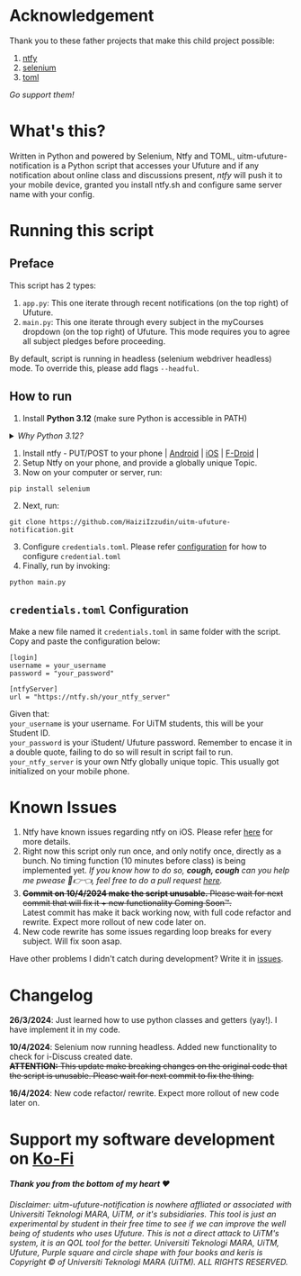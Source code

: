 # Acknowledgement

Thank you to these father projects that make this child project possible:

1. [ntfy](https://ntfy.sh/)
1. [selenium](https://www.selenium.dev/)
1. [toml](https://toml.io/en/)

*Go support them!*

# What's this?

Written in Python and powered by Selenium, Ntfy and TOML, uitm-ufuture-notification is a Python script that accesses your Ufuture and if any notification about online class and discussions present, *ntfy* will push it to your mobile device, granted you install ntfy.sh and configure same server name with your config. 

# Running this script

## Preface
This script has 2 types:
1. `app.py`: This one iterate through recent notifications (on the top right) of Ufuture.
2. `main.py`: This one iterate through every subject in the myCourses dropdown (on the top right) of Ufuture. This mode requires you to agree all subject pledges before proceeding.

By default, script is running in headless (selenium webdriver headless) mode. To override this, please add flags `--headful`.

## How to run

1. Install **Python 3.12** (make sure Python is accessible in PATH)
<details>
  <summary><i>Why Python 3.12?</i></summary>

  > 3.12.2 Added functionality of parsing toml file, under class name `tomllib`. We are leveraging that functionality to ease your experience using this script.

</details>

1. Install ntfy - PUT/POST to your phone | 
[Android](https://play.google.com/store/apps/details?id=io.heckel.ntfy) | 
[iOS](https://apps.apple.com/us/app/ntfy/id1625396347) | 
[F-Droid](https://f-droid.org/en/packages/io.heckel.ntfy/) |
2. Setup Ntfy on your phone, and provide a globally unique Topic.
2. Now on your computer or server, run: 
```
pip install selenium
```
2. Next, run: 
```
git clone https://github.com/HaiziIzzudin/uitm-ufuture-notification.git
```
3. Configure `credentials.toml`. Please refer [configuration](#credentialstoml-configuration) for how to configure `credential.toml`
3. Finally, run by invoking:
```
python main.py
``` 
## `credentials.toml` Configuration
Make a new file named it `credentials.toml` in same folder with the script. Copy and paste the configuration below:
```
[login]
username = your_username
password = "your_password"

[ntfyServer]
url = "https://ntfy.sh/your_ntfy_server"
```
Given that:<br>
`your_username` is your username. For UiTM students, this will be your Student ID.<br>
`your_password` is your iStudent/ Ufuture password. Remember to encase it in a double quote, failing to do so will result in script fail to run.<br>
`your_ntfy_server` is your own Ntfy globally unique topic. This usually got initialized on your mobile phone.

# Known Issues
1. Ntfy have known issues regarding ntfy on iOS. Please refer [here](https://github.com/binwiederhier/ntfy/issues/880) for more details.
2. Right now this script only run once, and only notify once, directly as a bunch. No timing function (10 minutes before class) is being implemented yet. *If you know how to do so, **cough, cough** can you help me pwease 🥺👉👈, feel free to do a pull request [here](https://github.com/HaiziIzzudin/uitm-ufuture-notification/pulls).*
3. ~~**Commit on 10/4/2024 make the script unusable.** Please wait for next commit that will fix it + new functionality Coming Soon™️.~~<br>
Latest commit has make it back working now, with full code refactor and rewrite. Expect more rollout of new code later on.
4. New code rewrite has some issues regarding loop breaks for every subject. Will fix soon asap.

Have other problems I didn't catch during development? Write it in [issues](https://github.com/HaiziIzzudin/uitm-ufuture-notification/issues).

# Changelog
**26/3/2024**: Just learned how to use python classes and getters (yay!). I have implement it in my code. 

**10/4/2024**: Selenium now running headless. Added new functionality to check for i-Discuss created date. <br>~~**ATTENTION:** This update make breaking changes on the original code that the script is unusable. Please wait for next commit to fix the thing.~~

**16/4/2024**: New code refactor/ rewrite. Expect more rollout of new code later on.

# Support my software development on [Ko-Fi](https://ko-fi.com/haiziizzudin)
#### *Thank you from the bottom of my heart ❤️*


###### Disclaimer: uitm-ufuture-notification is nowhere affliated or associated with Universiti Teknologi MARA, UiTM, or it's subsidiaries. This tool is just an experimental by student in their free time to see if we can improve the well being of students who uses Ufuture. This is not a direct attack to UiTM's system, it is an QOL tool for the better. Universiti Teknologi MARA, UiTM, Ufuture, Purple square and circle shape with four books and keris is Copyright © of Universiti Teknologi MARA (UiTM). ALL RIGHTS RESERVED.